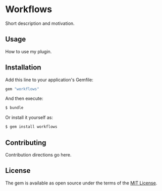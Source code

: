 # Workflows
Short description and motivation.

## Usage
How to use my plugin.

## Installation
Add this line to your application's Gemfile:

```ruby
gem "workflows"
```

And then execute:
```bash
$ bundle
```

Or install it yourself as:
```bash
$ gem install workflows
```

## Contributing
Contribution directions go here.

## License
The gem is available as open source under the terms of the [MIT License](https://opensource.org/licenses/MIT).
